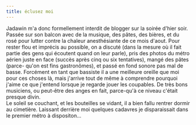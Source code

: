 ```yaml
---
title: éclusez moi
---
```


Jadawin m'a donc formellement interdit de blogger sur la soirée d'hier soir.
Passée sur son balcon avec de la musique, des pâtes, des bières, et du rosé
pour lutter contre la chaleur anesthésiante de ce mois d'aout. Pour rester
flou et imprécis au possible, on a discuté (dans la mesure où il fait partie
des gens qui écoutent quand on leur parle), pris des photos du métro aérien
juste en face (succès après cinq ou six tentatives), mangé des pâtes (parce-
qu'on est fins gastronômes), et passé en fond sonore pas mal de basse.
Forcément en tant que bassiste il a une meilleure oreille que moi pour ces
choses là, mais j'arrive tout de même à comprendre pourquoi j'aime ce que
j'entend lorsque je regarde jouer les coupables. De très bons musiciens, ou
peut-être des anges en fait, parce-qu'à ce niveau c'était presque divin.  
Le soleil se couchant, et les bouteilles se vidant, il a bien fallu rentrer
dormir au cimetière. Laissant derrière moi quelques cadavres je disparaissait
dans le premier métro à dispositon...

